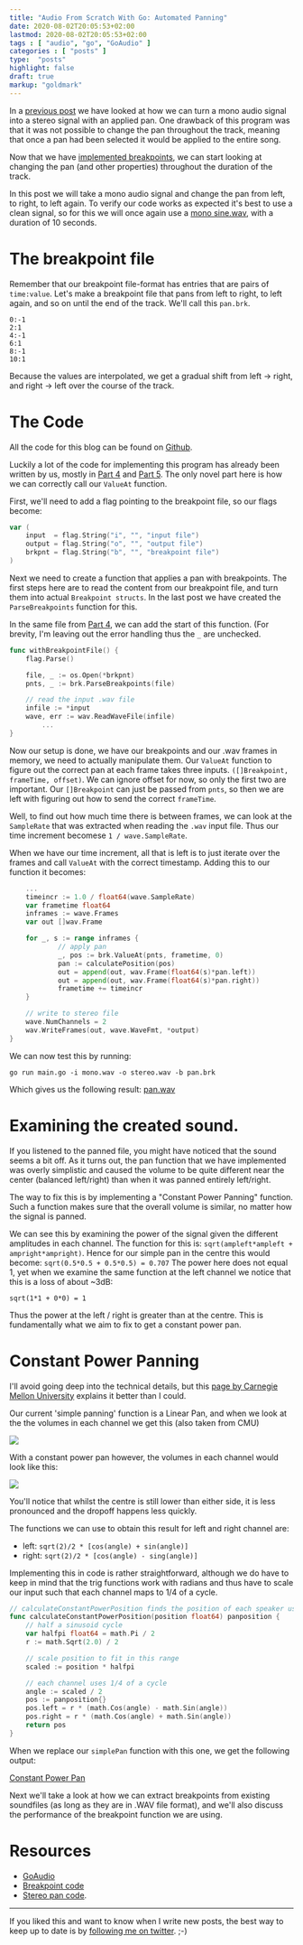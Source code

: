 ```yaml
---
title: "Audio From Scratch With Go: Automated Panning"
date: 2020-08-02T20:05:53+02:00
lastmod: 2020-08-02T20:05:53+02:00
tags : [ "audio", "go", "GoAudio" ]
categories : [ "posts" ]
type:  "posts"
highlight: false
draft: true
markup: "goldmark"
---
```


In a [previous post](https://dylanmeeus.github.io/posts/audio-from-scratch-pt4) we have looked at
how we can turn a mono audio signal into a stereo signal with an applied pan. One drawback of this
program was that it was not possible to change the pan throughout the track, meaning that once a pan
had been selected it would be applied to the entire song. 

Now that we have [implemented breakpoints](https://dylanmeeus.github.io/posts/audio-from-scratch-pt5), we
can start looking at changing the pan (and other properties) throughout the duration of the track.

In this post we will take a mono audio signal and change the pan from left, to right, to left
again. To verify our code works as expected it's best to use a clean signal, so for this we will
once again use a [mono sine.wav](/audio/sine.wav), with a duration of 10 seconds.

# The breakpoint file

Remember that our breakpoint file-format has entries that are pairs of `time:value`. Let's make a
breakpoint file that pans from left to right, to left again, and so on until the end of the track.
We'll call this `pan.brk`.

```
0:-1
2:1
4:-1
6:1
8:-1
10:1
```
Because the values are interpolated, we get a gradual shift from left -> right, and right -> left
over the course of the track.

# The Code

All the code for this blog can be found on
[Github](https://github.com/DylanMeeus/GoAudio/tree/master/examples/stereopan).

Luckily a lot of the code for implementing this program has already been written by us, mostly in
[Part 4](https://dylanmeeus.github.io/posts/audio-from-scratch-pt3) and [Part
5](https://dylanmeeus.github.io/posts/audio-from-scratch-pt5). The only novel part here is how we
can correctly call our `ValueAt` function. 

First, we'll need to add a flag pointing to the breakpoint file, so our flags become:

```go
var (
	input  = flag.String("i", "", "input file")
	output = flag.String("o", "", "output file")
	brkpnt = flag.String("b", "", "breakpoint file")
)
```

Next we need to create a function that applies a pan with breakpoints. The first steps here are to
read the content from our breakpoint file, and turn them into actual `Breakpoint structs`. In the
last post we have created the `ParseBreakpoints` function for this. 

In the same file from [Part 4](https://dylanmeeus.github.com/posts/audio-from-scratch-pt4), we can
add the start of this function. (For brevity, I'm leaving out the error handling thus the `_` are
unchecked.


```go
func withBreakpointFile() {
	flag.Parse()

	file, _ := os.Open(*brkpnt)
	pnts, _ := brk.ParseBreakpoints(file)

	// read the input .wav file
	infile := *input
	wave, err := wav.ReadWaveFile(infile)
        ...
}
```

Now our setup is done, we have our breakpoints and our .wav frames in memory, we need to actually
manipulate them. Our `ValueAt` function to figure out the correct pan at each frame takes three
inputs. `([]Breakpoint, frameTime, offset)`.  We can ignore offset for now, so only the first two
are important. Our `[]Breakpoint` can just be passed from `pnts`, so then we are left with figuring
out how to send the correct `frameTime`.

Well, to find out how much time there is between frames, we can look at the `SampleRate` that was
extracted when reading the `.wav` input file. Thus our time increment becomese `1 /
wave.SampleRate`.

When we have our time increment, all that is left is to just iterate over the frames and call
`ValueAt` with the correct timestamp. Adding this to our function it becomes:

```go
    ...
    timeincr := 1.0 / float64(wave.SampleRate)
    var frametime float64
    inframes := wave.Frames
    var out []wav.Frame

    for _, s := range inframes {
            // apply pan
            _, pos := brk.ValueAt(pnts, frametime, 0)
            pan := calculatePosition(pos)
            out = append(out, wav.Frame(float64(s)*pan.left))
            out = append(out, wav.Frame(float64(s)*pan.right))
            frametime += timeincr
    }

    // write to stereo file 
    wave.NumChannels = 2
    wav.WriteFrames(out, wave.WaveFmt, *output)
}
```

We can now test this by running:

```
go run main.go -i mono.wav -o stereo.wav -b pan.brk
```

Which gives us the following result: [pan.wav](/audio/part6/pan.wav)

# Examining the created sound.

If you listened to the panned file, you might have noticed that the sound seems a bit off. As it
turns out, the pan function that we have implemented was overly simplistic and caused the volume to
be quite different near the center (balanced left/right) than when it was panned entirely left/right.

The way to fix this is by implementing a "Constant Power Panning" function. Such a function makes
sure that the overall volume is similar, no matter how the signal is panned. 

We can see this by examining the power of the signal given the different amplitudes in each channel.
The function for this is: `sqrt(ampleft*ampleft + ampright*ampright)`. Hence for our simple pan in the centre this
would become: `sqrt(0.5*0.5 + 0.5*0.5) = 0.707` The power here does not equal 1, yet when we examine
the same function at the left channel we notice that this is a loss of about ~3dB: 

```
sqrt(1*1 + 0*0) = 1
```

Thus the power at the left / right is greater than at the centre. This is fundamentally what we aim
to fix to get a constant power pan.

# Constant Power Panning

I'll avoid going deep into the technical details, but this [page by Carnegie Mellon
University](https://www.cs.cmu.edu/~music/icm-online/readings/panlaws/) explains it better than I
could.

Our current 'simple panning' function is a Linear Pan, and when we look at the the volumes in each
channel we get this (also taken from CMU)

![](/audio/part6/linearpower.jpg)

With a constant power pan however, the volumes in each channel would look like this:

![](/audio/part6/constantpower.JPG)

You'll notice that whilst the centre is still lower than either side, it is less pronounced and the
dropoff happens less quickly.

The functions we can use to obtain this result for left and right channel are: 

- left: `sqrt(2)/2 * [cos(angle) + sin(angle)]`
- right: `sqrt(2)/2 * [cos(angle) - sing(angle)]`

Implementing this in code is rather straightforward, although we do have to keep in mind that the
trig functions work with radians and thus have to scale our input such that each channel maps to 1/4 of a cycle. 

```go
// calculateConstantPowerPosition finds the position of each speaker using a constant power function
func calculateConstantPowerPosition(position float64) panposition {
	// half a sinusoid cycle
	var halfpi float64 = math.Pi / 2
	r := math.Sqrt(2.0) / 2

	// scale position to fit in this range
	scaled := position * halfpi

	// each channel uses 1/4 of a cycle
	angle := scaled / 2
	pos := panposition{}
	pos.left = r * (math.Cos(angle) - math.Sin(angle))
	pos.right = r * (math.Cos(angle) + math.Sin(angle))
	return pos
}
```

When we replace our `simplePan` function with this one, we get the following output:

[Constant Power Pan](/audio/part6/constantpower.wav)

Next we'll take a look at how we can extract breakpoints from existing soundfiles (as long as they
are in .WAV file format), and we'll also discuss the performance of the breakpoint function we are
using.

# Resources

- [GoAudio](https://github.com/DylanMeeus/GoAudio)
- [Breakpoint code](https://github.com/DylanMeeus/GoAudio/blob/master/breakpoint/breakpoint.go)
- [Stereo pan code](https://github.com/DylanMeeus/GoAudio/tree/master/examples/stereopan).

------

If you liked this and want to know when I write new posts, the best way to keep up to date is by [following me on
twitter](https://twitter.com/DylanMeeus). ;-)
